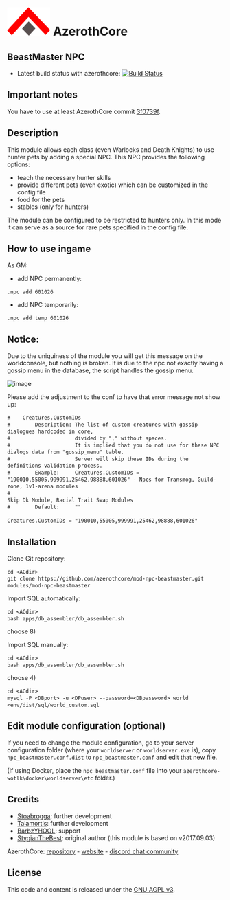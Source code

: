 # ![logo](https://raw.githubusercontent.com/azerothcore/azerothcore.github.io/master/images/logo-github.png) AzerothCore
## BeastMaster NPC
- Latest build status with azerothcore: [![Build Status](https://github.com/azerothcore/mod-npc-beastmaster/workflows/core-build/badge.svg?branch=master&event=push)](https://github.com/azerothcore/mod-npc-beastmaster)

## Important notes

You have to use at least AzerothCore commit [3f0739f](https://github.com/azerothcore/azerothcore-wotlk/commit/3f0739f1c9a5289444ff9d62834b7ceb38879ba9).


## Description

This module allows each class (even Warlocks and Death Knights) to use hunter pets by adding a special NPC. This NPC provides the following options:
- teach the necessary hunter skills
- provide different pets (even exotic) which can be customized in the config file
- food for the pets
- stables (only for hunters)

The module can be configured to be restricted to hunters only. In this mode it can serve as a source for rare pets specified in the config file.


## How to use ingame

As GM:
- add NPC permanently:
 ```
 .npc add 601026
 ```
- add NPC temporarily:
 ```
 .npc add temp 601026
 ```
## Notice:

Due to the uniquiness of the module you will get this message on the worldconsole, but nothing is broken.
It is due to the npc not exactly having a gossip menu in the database, the script handles the gossip menu.

![image](https://user-images.githubusercontent.com/16887899/154327532-612b03d8-64f0-460e-8f4b-7cbfd31a7381.png)

Please add the adjustment to the conf to have that error message not show up:
```
#    Creatures.CustomIDs
#        Description: The list of custom creatures with gossip dialogues hardcoded in core,
#                     divided by "," without spaces.
#                     It is implied that you do not use for these NPC dialogs data from "gossip_menu" table.
#                     Server will skip these IDs during the definitions validation process.
#        Example:     Creatures.CustomIDs = "190010,55005,999991,25462,98888,601026" - Npcs for Transmog, Guild-zone, 1v1-arena modules
#                                                                               Skip Dk Module, Racial Trait Swap Modules
#        Default:     ""

Creatures.CustomIDs = "190010,55005,999991,25462,98888,601026"
```

## Installation

Clone Git repository:

```
cd <ACdir>
git clone https://github.com/azerothcore/mod-npc-beastmaster.git modules/mod-npc-beastmaster
```

Import SQL automatically:
```
cd <ACdir>
bash apps/db_assembler/db_assembler.sh
```
choose 8)

Import SQL manually:
```
cd <ACdir>
bash apps/db_assembler/db_assembler.sh
```
choose 4)
```
cd <ACdir>
mysql -P <DBport> -u <DPuser> --password=<DBpassword> world <env/dist/sql/world_custom.sql
```


## Edit module configuration (optional)

If you need to change the module configuration, go to your server configuration folder (where your `worldserver` or `worldserver.exe` is), copy `npc_beastmaster.conf.dist` to `npc_beastmaster.conf` and edit that new file.

(If using Docker, place the `npc_beastmaster.conf` file into your `azerothcore-wotlk\docker\worldserver\etc` folder.)

## Credits

* [Stoabrogga](https://github.com/Stoabrogga): further development
* [Talamortis](https://github.com/talamortis): further development
* [BarbzYHOOL](https://github.com/barbzyhool): support
* [StygianTheBest](http://stygianthebest.github.io): original author (this module is based on v2017.09.03)

AzerothCore: [repository](https://github.com/azerothcore) - [website](http://azerothcore.org/) - [discord chat community](https://discord.gg/PaqQRkd)


## License
This code and content is released under the [GNU AGPL v3](https://github.com/azerothcore/azerothcore-wotlk/blob/master/LICENSE-AGPL3).
